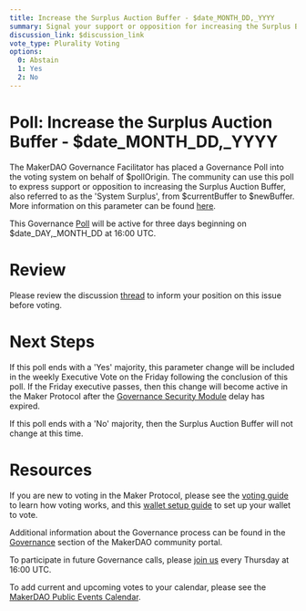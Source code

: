 ```yaml
---
title: Increase the Surplus Auction Buffer - $date_MONTH_DD,_YYYY
summary: Signal your support or opposition for increasing the Surplus Buffer from $currentBuffer to $newBuffer
discussion_link: $discussion_link
vote_type: Plurality Voting
options:
  0: Abstain
  1: Yes
  2: No
---
```


# Poll: Increase the Surplus Auction Buffer - \$date_MONTH_DD,\_YYYY

The MakerDAO Governance Facilitator has placed a Governance Poll into the voting system on behalf of $pollOrigin. The community can use this poll to express support or opposition to increasing the Surplus Auction Buffer, also referred to as the 'System Surplus', from $currentBuffer to \$newBuffer. More information on this parameter can be found [here](https://docs.makerdao.com/auctions/the-auctions-of-the-maker-protocol#surplus-auction).

This Governance [Poll](https://community-development.makerdao.com/en/learn/governance/on-chain-gov) will be active for three days beginning on \$date_DAY,\_MONTH_DD at 16:00 UTC.

# Review

Please review the discussion [thread]($discussion_link) to inform your position on this issue before voting.

# Next Steps

If this poll ends with a 'Yes' majority, this parameter change will be included in the weekly Executive Vote on the Friday following the conclusion of this poll. If the Friday executive passes, then this change will become active in the Maker Protocol after the [Governance Security Module](https://forum.makerdao.com/tag/govsec-module) delay has expired.

If this poll ends with a 'No' majority, then the Surplus Auction Buffer will not change at this time.

# Resources

If you are new to voting in the Maker Protocol, please see the [voting guide](https://community-development.makerdao.com/en/learn/governance/how-voting-works/) to learn how voting works, and this [wallet setup guide](https://community-development.makerdao.com/en/learn/governance/voting-setup/) to set up your wallet to vote.

Additional information about the Governance process can be found in the [Governance](https://community-development.makerdao.com/en/learn/governance) section of the MakerDAO community portal.

To participate in future Governance calls, please [join us](https://github.com/makerdao/community/tree/master/governance/governance-and-risk-meetings) every Thursday at 16:00 UTC.

To add current and upcoming votes to your calendar, please see the [MakerDAO Public Events Calendar](https://calendar.google.com/calendar/embed?src=makerdao.com_3efhm2ghipksegl009ktniomdk%40group.calendar.google.com&ctz=UTC&mode=week&showCalendars=0&showPrint=0).
